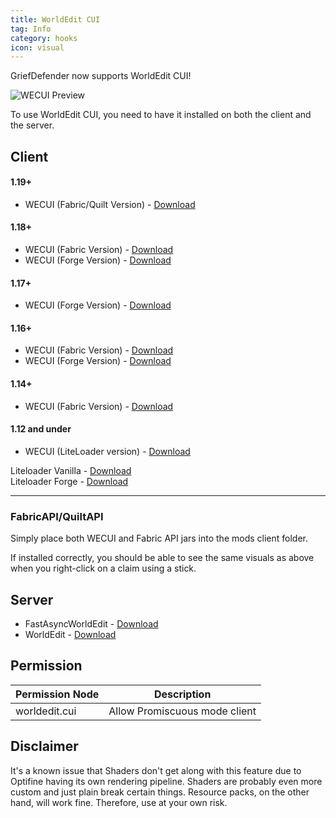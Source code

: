 ```yaml
---
title: WorldEdit CUI
tag: Info
category: hooks
icon: visual
---
```


GriefDefender now supports WorldEdit CUI!

![WECUI Preview](https://i.IMGur.com/dYyUx6m.gif)

To use WorldEdit CUI, you need to have it installed on both the client and the server. 

## Client 

#### 1.19+
* WECUI (Fabric/Quilt Version) - [Download](https://www.curseforge.com/minecraft/mc-mods/worldeditcui-fabric/files/all?filter-game-version=1738749986%3A73407)

#### 1.18+ 
* WECUI (Fabric Version) - [Download](https://www.curseforge.com/minecraft/mc-mods/worldeditcui-fabric/files/all?filter-game-version=1738749986%3a73250)
* WECUI (Forge Version) - [Download](https://www.curseforge.com/minecraft/mc-mods/worldeditcui-forge-edition-3/files/all?filter-game-version=1738749986%3a73250)

#### 1.17+
 * WECUI (Forge Version) - [Download](https://www.curseforge.com/minecraft/mc-mods/worldeditcui-forge-edition-3/files/all?filter-game-version=1738749986%3a73242)

#### 1.16+
* WECUI (Fabric Version) - [Download](https://www.curseforge.com/minecraft/mc-mods/worldeditcui-fabric/files/all?filter-game-version=1738749986%3a70886)
* WECUI (Forge Version) - [Download](https://www.curseforge.com/minecraft/mc-mods/worldeditcui-forge-edition-3/files/all?filter-game-version=1738749986%3a70886)

#### 1.14+
* WECUI (Fabric Version) - [Download](https://github.com/mikroskeem/WorldEditCUI#installation) 

#### 1.12 and under
* WECUI (LiteLoader version) - [Download](https://minecraft.curseforge.com/projects/worldeditcui)

Liteloader Vanilla - [Download](https://www.liteloader.com/download)  
Liteloader Forge - [Download](https://jenkins.liteloader.com/job/LiteLoader%201.12.2/lastSuccessfulBuild/artifact/build/libs/liteloader-1.12.2-SNAPSHOT-release.jar)  
<hr>

### FabricAPI/QuiltAPI
Simply place both WECUI and Fabric API jars into the mods client folder.

If installed correctly, you should be able to see the same visuals as above when you right-click on a claim using a stick.

## Server
* FastAsyncWorldEdit - [Download](https://intellectualsites.github.io/download/fawe.html)
* WorldEdit - [Download](https://builds.enginehub.org/job/worldedit?branch=master)

## Permission

Permission Node                                    | Description | 
-------------------------------------------------| --------------|
worldedit.cui | Allow Promiscuous mode client

## Disclaimer

It's a known issue that Shaders don't get along with this feature due to Optifine having its own rendering pipeline. Shaders are probably even more custom and just plain break certain things. Resource packs, on the other hand, will work fine. Therefore, use at your own risk.
